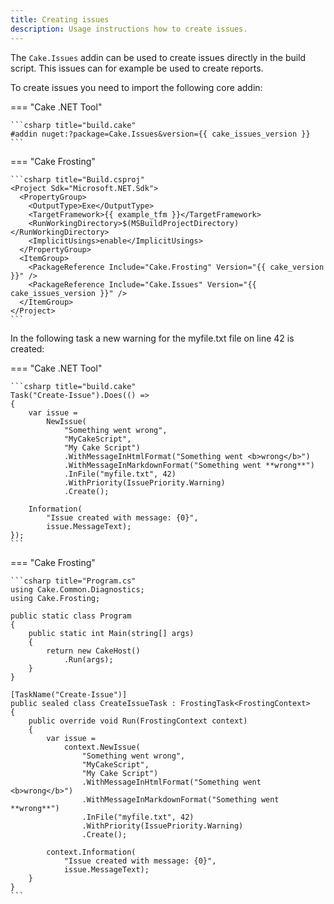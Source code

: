 ```yaml
---
title: Creating issues
description: Usage instructions how to create issues.
---
```


The `Cake.Issues` addin can be used to create issues directly in the build script.
This issues can for example be used to create reports.

To create issues you need to import the following core addin:

=== "Cake .NET Tool"

    ```csharp title="build.cake"
    #addin nuget:?package=Cake.Issues&version={{ cake_issues_version }}
    ```

=== "Cake Frosting"

    ```csharp title="Build.csproj"
    <Project Sdk="Microsoft.NET.Sdk">
      <PropertyGroup>
        <OutputType>Exe</OutputType>
        <TargetFramework>{{ example_tfm }}</TargetFramework>
        <RunWorkingDirectory>$(MSBuildProjectDirectory)</RunWorkingDirectory>
        <ImplicitUsings>enable</ImplicitUsings>
      </PropertyGroup>
      <ItemGroup>
        <PackageReference Include="Cake.Frosting" Version="{{ cake_version }}" />
        <PackageReference Include="Cake.Issues" Version="{{ cake_issues_version }}" />
      </ItemGroup>
    </Project>
    ```

In the following task a new warning for the myfile.txt file on line 42 is created:

=== "Cake .NET Tool"

    ```csharp title="build.cake"
    Task("Create-Issue").Does(() =>
    {
        var issue =
            NewIssue(
                "Something went wrong",
                "MyCakeScript",
                "My Cake Script")
                .WithMessageInHtmlFormat("Something went <b>wrong</b>")
                .WithMessageInMarkdownFormat("Something went **wrong**")
                .InFile("myfile.txt", 42)
                .WithPriority(IssuePriority.Warning)
                .Create();
    
        Information(
            "Issue created with message: {0}",
            issue.MessageText);
    });
    ```

=== "Cake Frosting"

    ```csharp title="Program.cs"
    using Cake.Common.Diagnostics;
    using Cake.Frosting;

    public static class Program
    {
        public static int Main(string[] args)
        {
            return new CakeHost()
                .Run(args);
        }
    }

    [TaskName("Create-Issue")]
    public sealed class CreateIssueTask : FrostingTask<FrostingContext>
    {
        public override void Run(FrostingContext context)
        {
            var issue =
                context.NewIssue(
                    "Something went wrong",
                    "MyCakeScript",
                    "My Cake Script")
                    .WithMessageInHtmlFormat("Something went <b>wrong</b>")
                    .WithMessageInMarkdownFormat("Something went **wrong**")
                    .InFile("myfile.txt", 42)
                    .WithPriority(IssuePriority.Warning)
                    .Create();
        
            context.Information(
                "Issue created with message: {0}",
                issue.MessageText);
        }
    }
    ```
